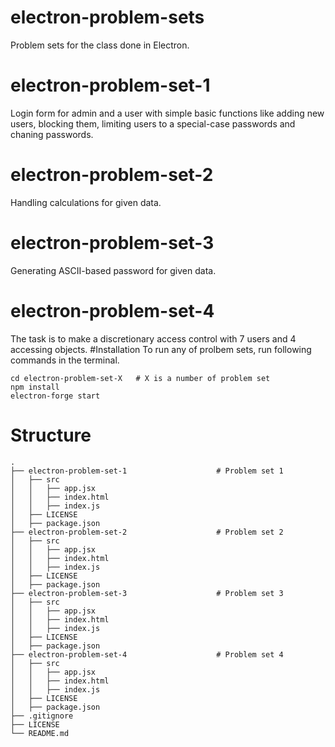 # electron-problem-sets
Problem sets for the class done in Electron.
# electron-problem-set-1
Login form for admin and a user with simple basic functions like adding new users, blocking them, limiting users to a special-case passwords and chaning passwords.
# electron-problem-set-2
Handling calculations for given data.
# electron-problem-set-3
Generating ASCII-based password for given data.
# electron-problem-set-4
The task is to make a discretionary access control with 7 users and 4 accessing objects.
#Installation
To run any of prolbem sets, run following commands in the terminal. 

```
cd electron-problem-set-X   # X is a number of problem set
npm install
electron-forge start
```

# Structure

```
.
├── electron-problem-set-1                    # Problem set 1
│   ├── src
│   │   ├── app.jsx
│   │   ├── index.html
│   │   ├── index.js
│   ├── LICENSE
│   ├── package.json
├── electron-problem-set-2                    # Problem set 2
│   ├── src
│   │   ├── app.jsx
│   │   ├── index.html
│   │   ├── index.js
│   ├── LICENSE
│   ├── package.json
├── electron-problem-set-3                    # Problem set 3
│   ├── src
│   │   ├── app.jsx
│   │   ├── index.html
│   │   ├── index.js
│   ├── LICENSE
│   ├── package.json
├── electron-problem-set-4                    # Problem set 4
│   ├── src
│   │   ├── app.jsx
│   │   ├── index.html
│   │   ├── index.js
│   ├── LICENSE
│   ├── package.json
├── .gitignore
├── LICENSE
└── README.md
```
